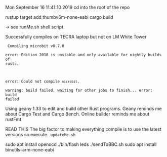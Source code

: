 Mon September 16 11:41:10  2019 
cd into the root of the repo

rustup target add thumbv6m-none-eabi
cargo build

-> see runMe.sh shell script

Successfully compiles on TECRA laptop but not on LM White Tower

<code>   Compiling microbit v0.7.0                                                                                                       
error: Edition 2018 is unstable and only available for nightly builds of rustc.                                                    
                                                                                                                                   
error: Could not compile `microbit`.                                                                                               
warning: build failed, waiting for other jobs to finish...
error: build failed  
</code>
Using geany 1.33 to edit and build other Rust programs.
Geany reminds me about Cargo Test and Cargo Bench.
Online builder reminds me about rustFmt

READ THIS
The big factor to making everything compile is to use the latest versions so execute 
<code>
updateMe.sh
</code>

 sudo apt install openocd
./bin/flash leds
./sendToBBC.sh 
sudo apt install binutils-arm-none-eabi

